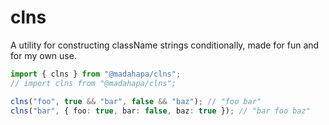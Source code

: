 # clns

A utility for constructing className strings conditionally, made for fun and for my own use.

```typescript
import { clns } from "@madahapa/clns";
// import clns from "@madahapa/clns";

clns("foo", true && "bar", false && "baz"); // "foo bar"
clns("bar", { foo: true, bar: false, baz: true }); // "bar foo baz"
```
